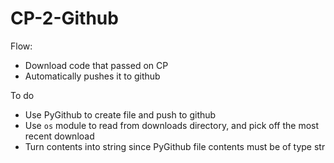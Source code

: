 # CP-2-Github
Flow:
- Download code that passed on CP
- Automatically pushes it to github

To do
- Use PyGithub to create file and push to github
- Use `os` module to read from downloads directory, and pick off the most recent download
- Turn contents into string since PyGithub file contents must be of type str
